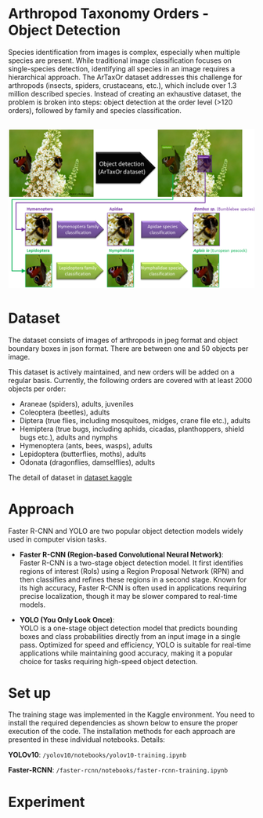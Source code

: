 # Arthropod Taxonomy Orders - Object Detection 
Species identification from images is complex, especially when multiple species are present. While traditional image classification focuses on single-species detection, identifying all species in an image requires a hierarchical approach. The ArTaxOr dataset addresses this challenge for arthropods (insects, spiders, crustaceans, etc.), which include over 1.3 million described species. Instead of creating an exhaustive dataset, the problem is broken into steps: object detection at the order level (>120 orders), followed by family and species classification.

![ArTaxOr.png](/images/ArTaxOr.png)
---

# Dataset

The dataset consists of images of arthropods in jpeg format and object boundary boxes in json format. There are between one and 50 objects per image.

This dataset is actively maintained, and new orders will be added on a regular basis. Currently, the following orders are covered with at least 2000 objects per order:

- Araneae (spiders), adults, juveniles
- Coleoptera (beetles), adults
- Diptera (true flies, including mosquitoes, midges, crane file etc.), adults
- Hemiptera (true bugs, including aphids, cicadas, planthoppers, shield bugs etc.), adults and nymphs
- Hymenoptera (ants, bees, wasps), adults
- Lepidoptera (butterflies, moths), adults
- Odonata (dragonflies, damselflies), adults

The detail of dataset in [dataset kaggle](https://www.kaggle.com/datasets/mistag/arthropod-taxonomy-orders-object-detection-dataset)

# Approach

Faster R-CNN and YOLO are two popular object detection models widely used in computer vision tasks.

- **Faster R-CNN (Region-based Convolutional Neural Network)**:  
  Faster R-CNN is a two-stage object detection model. It first identifies regions of interest (RoIs) using a Region Proposal Network (RPN) and then classifies and refines these regions in a second stage. Known for its high accuracy, Faster R-CNN is often used in applications requiring precise localization, though it may be slower compared to real-time models.

- **YOLO (You Only Look Once)**:  
  YOLO is a one-stage object detection model that predicts bounding boxes and class probabilities directly from an input image in a single pass. Optimized for speed and efficiency, YOLO is suitable for real-time applications while maintaining good accuracy, making it a popular choice for tasks requiring high-speed object detection.

# Set up

The training stage was implemented in the Kaggle environment. You need to install the required dependencies as shown below to ensure the proper execution of the code. The installation methods for each approach are presented in these individual notebooks. Details:

**YOLOv10**: ```/yolov10/notebooks/yolov10-training.ipynb```

**Faster-RCNN**: ```/faster-rcnn/notebooks/faster-rcnn-training.ipynb```

# Experiment
